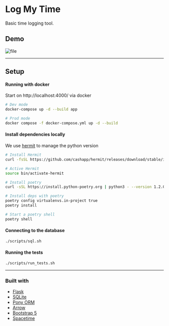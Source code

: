 # Log My Time

Basic time logging tool.  

## Demo

![file](https://user-images.githubusercontent.com/10670565/168468584-cb9182ad-d82e-4fe5-aa96-c937a826611c.gif)


---


## Setup

#### Running with docker

Start on http://localhost:4000/ via docker
```bash
# Dev mode
docker-compose up -d --build app

# Prod mode
docker compose -f docker-compose.yml up -d --build
```

#### Install dependencies locally

We use [hermit](https://cashapp.github.io/hermit/usage/get-started/) to manage the python version

```bash
# Install Hermit
curl -fsSL https://github.com/cashapp/hermit/releases/download/stable/install.sh | /bin/bash

# Active Hermit
source bin/activate-hermit

# Install poetry
curl -sSL https://install.python-poetry.org | python3 - --version 1.2.0b1

# Install deps with poetry
poetry config virtualenvs.in-project true
poetry install

# Start a poetry shell
poetry shell
```

#### Connecting to the database
```bash
./scripts/sql.sh
```

#### Running the tests
```bash
./scripts/run_tests.sh
```

---

### Built with

- [Flask](https://flask.palletsprojects.com/en/2.0.x/)
- [SQLite](https://sqlite.org/index.html)
- [Pony ORM](https://ponyorm.org/)
- [Arrow](https://arrow.readthedocs.io/en/latest/)
- [Bootstrap 5](https://getbootstrap.com/)
- [Spacetime](https://spacetime.how/)

